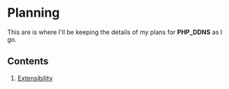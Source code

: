 Planning
========

This are is where I'll be keeping the details of my plans for __PHP_DDNS__ as I go.

## Contents ##

1. [Extensibility](Extensibility/index.md)